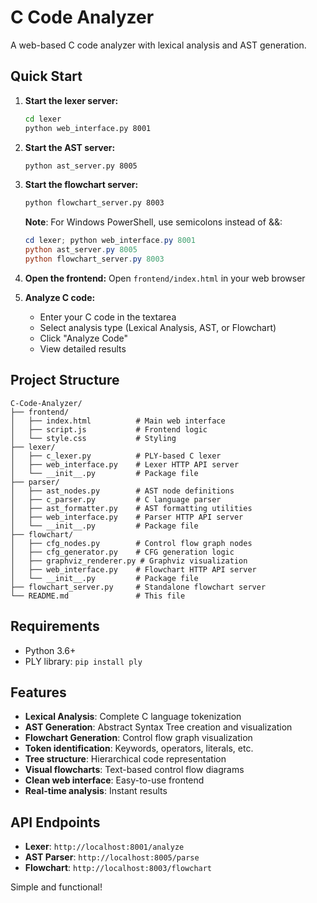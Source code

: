# C Code Analyzer

A web-based C code analyzer with lexical analysis and AST generation.

## Quick Start

1. **Start the lexer server:**
   ```bash
   cd lexer
   python web_interface.py 8001
   ```

2. **Start the AST server:**
   ```bash
   python ast_server.py 8005
   ```

3. **Start the flowchart server:**
   ```bash
   python flowchart_server.py 8003
   ```

   **Note**: For Windows PowerShell, use semicolons instead of &&:
   ```powershell
   cd lexer; python web_interface.py 8001
   python ast_server.py 8005
   python flowchart_server.py 8003
   ```

4. **Open the frontend:**
   Open `frontend/index.html` in your web browser

5. **Analyze C code:**
   - Enter your C code in the textarea
   - Select analysis type (Lexical Analysis, AST, or Flowchart)
   - Click "Analyze Code"
   - View detailed results

## Project Structure

```
C-Code-Analyzer/
├── frontend/
│   ├── index.html          # Main web interface
│   ├── script.js           # Frontend logic
│   └── style.css           # Styling
├── lexer/
│   ├── c_lexer.py          # PLY-based C lexer
│   ├── web_interface.py    # Lexer HTTP API server
│   └── __init__.py         # Package file
├── parser/
│   ├── ast_nodes.py        # AST node definitions
│   ├── c_parser.py         # C language parser
│   ├── ast_formatter.py    # AST formatting utilities
│   ├── web_interface.py    # Parser HTTP API server
│   └── __init__.py         # Package file
├── flowchart/
│   ├── cfg_nodes.py        # Control flow graph nodes
│   ├── cfg_generator.py    # CFG generation logic
│   ├── graphviz_renderer.py # Graphviz visualization
│   ├── web_interface.py    # Flowchart HTTP API server
│   └── __init__.py         # Package file
├── flowchart_server.py     # Standalone flowchart server
└── README.md               # This file
```

## Requirements

- Python 3.6+
- PLY library: `pip install ply`

## Features

- **Lexical Analysis**: Complete C language tokenization
- **AST Generation**: Abstract Syntax Tree creation and visualization
- **Flowchart Generation**: Control flow graph visualization
- **Token identification**: Keywords, operators, literals, etc.
- **Tree structure**: Hierarchical code representation
- **Visual flowcharts**: Text-based control flow diagrams
- **Clean web interface**: Easy-to-use frontend
- **Real-time analysis**: Instant results

## API Endpoints

- **Lexer**: `http://localhost:8001/analyze`
- **AST Parser**: `http://localhost:8005/parse`
- **Flowchart**: `http://localhost:8003/flowchart`

Simple and functional!
